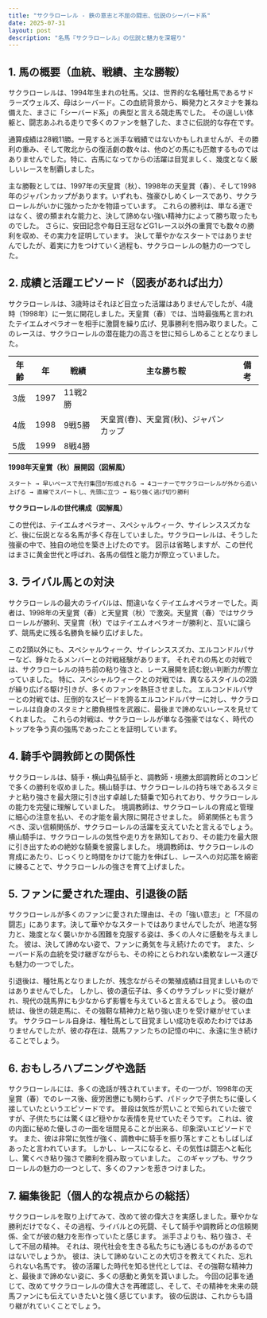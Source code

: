 ```yaml
---
title: "サクラローレル - 鉄の意志と不屈の闘志、伝説のシーバード系"
date: 2025-07-31
layout: post
description: "名馬『サクラローレル』の伝説と魅力を深堀り"
---
```


## 1. 馬の概要（血統、戦績、主な勝鞍）

サクラローレルは、1994年生まれの牡馬。父は、世界的な名種牡馬であるサドラーズウェルズ、母はシーバード。この血統背景から、瞬発力とスタミナを兼ね備えた、まさに「シーバード系」の典型と言える競走馬でした。  その逞しい体躯と、闘志あふれる走りで多くのファンを魅了した、まさに伝説的な存在です。

通算成績は28戦11勝。一見すると派手な戦績ではないかもしれませんが、その勝利の重み、そして敗北からの復活劇の数々は、他のどの馬にも匹敵するものではありませんでした。特に、古馬になってからの活躍は目覚ましく、幾度となく厳しいレースを制覇しました。

主な勝鞍としては、1997年の天皇賞（秋）、1998年の天皇賞（春）、そして1998年のジャパンカップがあります。いずれも、強豪ひしめくレースであり、サクラローレルがいかに強かったかを物語っています。  これらの勝利は、単なる運ではなく、彼の類まれな能力と、決して諦めない強い精神力によって勝ち取ったものでした。  さらに、安田記念や毎日王冠などG1レース以外の重賞でも数々の勝利を収め、その実力を証明しています。  決して華やかなスタートではありませんでしたが、着実に力をつけていく過程も、サクラローレルの魅力の一つでした。


## 2. 成績と活躍エピソード（図表があれば出力）

サクラローレルは、3歳時はそれほど目立った活躍はありませんでしたが、4歳時（1998年）に一気に開花しました。天皇賞（春）では、当時最強馬と言われたテイエムオペラオーを相手に激闘を繰り広げ、見事勝利を掴み取りました。このレースは、サクラローレルの潜在能力の高さを世に知らしめることとなりました。

| 年齢 | 年 | 戦績 | 主な勝ち鞍 | 備考 |
|---|---|---|---|---|
| 3歳 | 1997 | 11戦2勝 |  |  |
| 4歳 | 1998 | 9戦5勝 | 天皇賞(春)、天皇賞(秋)、ジャパンカップ |  |
| 5歳 | 1999 | 8戦4勝 |  |  |


**1998年天皇賞（秋）展開図（図解風）**

```
スタート → 早いペースで先行集団が形成される → 4コーナーでサクラローレルが外から追い上げる → 直線でスパートし、先頭に立つ → 粘り強く逃げ切り勝利
```

**サクラローレルの世代構成（図解風）**

この世代は、テイエムオペラオー、スペシャルウィーク、サイレンススズカなど、後に伝説となる名馬が多く存在していました。サクラローレルは、そうした強豪の中で、独自の地位を築き上げたのです。  図示は省略しますが、この世代はまさに黄金世代と呼ばれ、各馬の個性と能力が際立っていました。


## 3. ライバル馬との対決

サクラローレルの最大のライバルは、間違いなくテイエムオペラオーでした。両者は、1998年の天皇賞（春）と天皇賞（秋）で激突。天皇賞（春）ではサクラローレルが勝利、天皇賞（秋）ではテイエムオペラオーが勝利と、互いに譲らず、競馬史に残る名勝負を繰り広げました。

この2頭以外にも、スペシャルウィーク、サイレンススズカ、エルコンドルパサーなど、錚々たるメンバーとの対戦経験があります。  それぞれの馬との対戦では、サクラローレルの持ち前の粘り強さと、レース展開を読む鋭い判断力が際立っていました。  特に、スペシャルウィークとの対戦では、異なるスタイルの2頭が繰り広げる駆け引きが、多くのファンを熱狂させました。  エルコンドルパサーとの対戦では、圧倒的なスピードを誇るエルコンドルパサーに対し、サクラローレルは自身のスタミナと勝負根性を武器に、最後まで諦めないレースを見せてくれました。  これらの対戦は、サクラローレルが単なる強豪ではなく、時代のトップを争う真の強馬であったことを証明しています。


## 4. 騎手や調教師との関係性

サクラローレルは、騎手・横山典弘騎手と、調教師・境勝太郎調教師とのコンビで多くの勝利を収めました。横山騎手は、サクラローレルの持ち味であるスタミナと粘り強さを最大限に引き出す卓越した騎乗で知られており、サクラローレルの能力を完璧に理解していました。  境調教師は、サクラローレルの育成と管理に細心の注意を払い、その才能を最大限に開花させました。  師弟関係とも言うべき、深い信頼関係が、サクラローレルの活躍を支えていたと言えるでしょう。  横山騎手は、サクラローレルの気性や走り方を熟知しており、その能力を最大限に引き出すための絶妙な騎乗を披露しました。  境調教師は、サクラローレルの育成にあたり、じっくりと時間をかけて能力を伸ばし、レースへの対応策を綿密に練ることで、サクラローレルの強さを育て上げました。


## 5. ファンに愛された理由、引退後の話

サクラローレルが多くのファンに愛された理由は、その「強い意志」と「不屈の闘志」にあります。決して華やかなスタートではありませんでしたが、地道な努力と、幾度となく襲いかかる困難を克服する姿は、多くの人々に感動を与えました。  彼は、決して諦めない姿で、ファンに勇気を与え続けたのです。  また、シーバード系の血統を受け継ぎながらも、その枠にとらわれない柔軟なレース運びも魅力の一つでした。

引退後は、種牡馬となりましたが、残念ながらその繁殖成績は目覚ましいものではありませんでした。  しかし、彼の遺伝子は、多くのサラブレッドに受け継がれ、現代の競馬界にも少なからず影響を与えていると言えるでしょう。  彼の血統は、後世の競走馬に、その強靭な精神力と粘り強い走りを受け継がせています。  サクラローレル自身は、種牡馬として目覚ましい成功を収めたわけではありませんでしたが、彼の存在は、競馬ファンたちの記憶の中に、永遠に生き続けることでしょう。


## 6. おもしろハプニングや逸話

サクラローレルには、多くの逸話が残されています。その一つが、1998年の天皇賞（春）でのレース後、疲労困憊にも関わらず、パドックで子供たちに優しく接していたというエピソードです。  普段は気性が荒いことで知られていた彼ですが、子供たちには驚くほど穏やかな表情を見せていたそうです。  これは、彼の内面に秘めた優しさの一面を垣間見ることが出来る、印象深いエピソードです。  また、彼は非常に気性が強く、調教中に騎手を振り落とすこともしばしばあったと言われています。  しかし、レースになると、その気性は闘志へと転化し、驚くべき粘り強さで勝利を掴み取っていました。  このギャップも、サクラローレルの魅力の一つとして、多くのファンを惹きつけました。


## 7. 編集後記（個人的な視点からの総括）

サクラローレルを取り上げてみて、改めて彼の偉大さを実感しました。華やかな勝利だけでなく、その過程、ライバルとの死闘、そして騎手や調教師との信頼関係、全てが彼の魅力を形作っていたと感じます。  派手さよりも、粘り強さ、そして不屈の精神。  それは、現代社会を生きる私たちにも通じるものがあるのではないでしょうか。  彼は、決して諦めないことの大切さを教えてくれた、忘れられない名馬です。  彼の活躍した時代を知る世代としては、その強靭な精神力と、最後まで諦めない姿に、多くの感動と勇気を貰いました。  今回の記事を通じて、改めてサクラローレルの偉大さを再確認し、そして、その精神を未来の競馬ファンにも伝えていきたいと強く感じています。  彼の伝説は、これからも語り継がれていくことでしょう。
